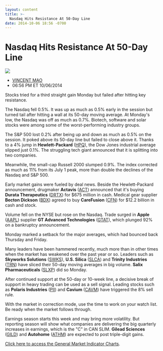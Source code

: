 ```yaml
---
layout: content
title: >-
  Nasdaq Hits Resistance At 50-Day Line
date: 2014-10-06 18:56 -0700
---
```



Nasdaq Hits Resistance At 50-Day Line
======================================


![](https://www.investors.com/wp-content/uploads/ibd-migrated-images/MPv_141007_635482071020357134.png)

* [VINCENT MAO](https://www.investors.com/author/maov/ "Posts by VINCENT MAO")
* 06:56 PM ET 10/06/2014




Stocks tried for a third straight gain Monday but failed after hitting key resistance.


The Nasdaq fell 0.5%. It was up as much as 0.5% early in the session but turned tail after hitting a wall at its 50-day moving average. At Monday's low, the Nasdaq was off as much as 0.7%. Biotech, software and solar stocks were among some of the worst-performing industry groups.


The S&P 500 lost 0.2% after being up and down as much as 0.5% on the session. It poked above its 50-day line but failed to close above it. Thanks to a 4% jump in **Hewlett-Packard** ([HPQ](https://research.investors.com/quote.aspx?symbol=HPQ)), the Dow Jones industrial average slipped just 0.1%. The struggling tech giant announced that it is splitting into two companies.


Meanwhile, the small-cap Russell 2000 slumped 0.9%. The index corrected as much as 11% from its July 1 peak, more than double the declines of the Nasdaq and S&P 500.


Early market gains were fueled by deal news. Beside the Hewlett-Packard announcement, drugmaker **Actavis** ([ACT](https://research.investors.com/quote.aspx?symbol=ACT)) announced that it's buying **Durata Therapeutics** ([DRTX](https://research.investors.com/quote.aspx?symbol=DRTX)) for $675 million in cash. Medical gear supplier **Becton Dickson** ([BDX](https://research.investors.com/quote.aspx?symbol=BDX)) agreed to buy **CareFusion** ([CFN](https://research.investors.com/quote.aspx?symbol=CFN)) for $12.2 billion in cash and stock.


Volume fell on the NYSE but rose on the Nasdaq. Trade surged in **Apple** ([AAPL](https://research.investors.com/quote.aspx?symbol=AAPL)) supplier **GT Advanced Technologies** ([GTAT](https://research.investors.com/quote.aspx?symbol=GTAT)), which plunged 92% on a bankruptcy announcement.


Monday marked a setback for the major averages, which had bounced back Thursday and Friday.


Many leaders have been hammered recently, much more than in other times when the market has weakened over the past year or so. Leaders such as **Skyworks Solutions** ([SWKS](https://research.investors.com/quote.aspx?symbol=SWKS)), **U.S. Silica** ([SLCA](https://research.investors.com/quote.aspx?symbol=SLCA)) and **Trinity Industries** ([TRN](https://research.investors.com/quote.aspx?symbol=TRN)) have sliced their 50-day moving averages in big volume. **Salix Pharmaceuticals** ([SLXP](https://research.investors.com/quote.aspx?symbol=SLXP)) did so Monday.


After continued support at the 50-day or 10-week line, a decisive break of support in heavy trading can be used as a sell signal. Leading stocks such as **Polaris Industries** ([PII](https://research.investors.com/quote.aspx?symbol=PII)) and **Cavium** ([CAVM](https://research.investors.com/quote.aspx?symbol=CAVM)) have triggered the 8% sell rule.


With the market in correction mode, use the time to work on your watch list. Be ready when the market follows through.


Earnings season starts this week and may bring more volatility. But reporting season will show what companies are delivering the big quarterly increases in earnings, which is the "C" in CAN SLIM. **Gilead Sciences** ([GILD](https://research.investors.com/quote.aspx?symbol=GILD)) and **Autohome** ([ATHM](https://research.investors.com/quote.aspx?symbol=ATHM)) are expected to post triple-digit gains.


[Click here to access the General Market Indicator Charts](https://www.investors.com/pdf/GMI_100714.pdf).




